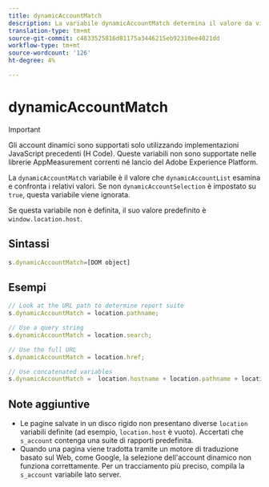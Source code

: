 ```yaml
---
title: dynamicAccountMatch
description: La variabile dynamicAccountMatch determina il valore da visualizzare negli account dinamici.
translation-type: tm+mt
source-git-commit: c4833525816d81175a3446215eb92310ee4021dd
workflow-type: tm+mt
source-wordcount: '126'
ht-degree: 4%

---
```



# dynamicAccountMatch

>[!IMPORTANT]
>
>Gli account dinamici sono supportati solo utilizzando implementazioni JavaScript precedenti (H Code). Queste variabili non sono supportate nelle librerie AppMeasurement correnti né  lancio del Adobe Experience Platform.

La `dynamicAccountMatch` variabile è il valore che `dynamicAccountList` esamina e confronta i relativi valori. Se non `dynamicAccountSelection` è impostato su `true`, questa variabile viene ignorata.

Se questa variabile non è definita, il suo valore predefinito è `window.location.host`.

## Sintassi

```js
s.dynamicAccountMatch=[DOM object]
```

## Esempi

```js
// Look at the URL path to determine report suite
s.dynamicAccountMatch = location.pathname;

// Use a query string
s.dynamicAccountMatch = location.search;

// Use the full URL
s.dynamicAccountMatch = location.href;

// Use concatenated variables
s.dynamicAccountMatch =  location.hostname + location.pathname + location.search;
```

## Note aggiuntive

* Le pagine salvate in un disco rigido non presentano diverse `location` variabili definite (ad esempio, `location.host` è vuoto). Accertati che `s_account` contenga una suite di rapporti predefinita.
* Quando una pagina viene tradotta tramite un motore di traduzione basato sul Web, come Google, la selezione dell&#39;account dinamico non funziona correttamente. Per un tracciamento più preciso, compila la `s_account` variabile lato server.
